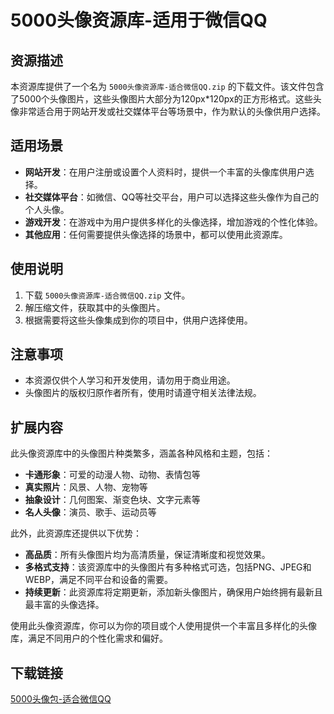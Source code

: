 # 5000头像资源库-适用于微信QQ

## 资源描述

本资源库提供了一个名为 `5000头像资源库-适合微信QQ.zip` 的下载文件。该文件包含了5000个头像图片，这些头像图片大部分为120px*120px的正方形格式。这些头像非常适合用于网站开发或社交媒体平台等场景中，作为默认的头像供用户选择。

## 适用场景

- **网站开发**：在用户注册或设置个人资料时，提供一个丰富的头像库供用户选择。
- **社交媒体平台**：如微信、QQ等社交平台，用户可以选择这些头像作为自己的个人头像。
- **游戏开发**：在游戏中为用户提供多样化的头像选择，增加游戏的个性化体验。
- **其他应用**：任何需要提供头像选择的场景中，都可以使用此资源库。

## 使用说明

1. 下载 `5000头像资源库-适合微信QQ.zip` 文件。
2. 解压缩文件，获取其中的头像图片。
3. 根据需要将这些头像集成到你的项目中，供用户选择使用。

## 注意事项

- 本资源仅供个人学习和开发使用，请勿用于商业用途。
- 头像图片的版权归原作者所有，使用时请遵守相关法律法规。

## 扩展内容

此头像资源库中的头像图片种类繁多，涵盖各种风格和主题，包括：

- **卡通形象**：可爱的动漫人物、动物、表情包等
- **真实照片**：风景、人物、宠物等
- **抽象设计**：几何图案、渐变色块、文字元素等
- **名人头像**：演员、歌手、运动员等

此外，此资源库还提供以下优势：

- **高品质**：所有头像图片均为高清质量，保证清晰度和视觉效果。
- **多格式支持**：该资源库中的头像图片有多种格式可选，包括PNG、JPEG和WEBP，满足不同平台和设备的需要。
- **持续更新**：此资源库将定期更新，添加新头像图片，确保用户始终拥有最新且最丰富的头像选择。

使用此头像资源库，你可以为你的项目或个人使用提供一个丰富且多样化的头像库，满足不同用户的个性化需求和偏好。

## 下载链接

[5000头像包-适合微信QQ](https://pan.quark.cn/s/f379074ae0fb)